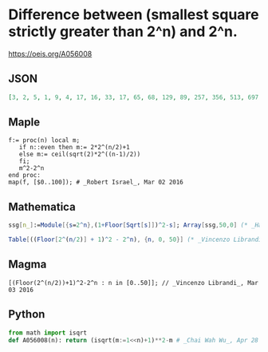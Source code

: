 # Difference between \(smallest square strictly greater than 2^n\) and 2^n\.
https://oeis.org/A056008
## JSON
```JSON
[3, 2, 5, 1, 9, 4, 17, 16, 33, 17, 65, 68, 129, 89, 257, 356, 513, 697, 1025, 1337, 2049, 2449, 4097, 4001, 8193, 4417, 16385, 17668, 32769, 24329, 65537, 4633, 131073, 18532, 262145, 74128, 524289, 296512, 1048577, 1186048, 2097153, 1778369]
```
## Maple
```Maple
f:= proc(n) local m;
   if n::even then m:= 2*2^(n/2)+1
   else m:= ceil(sqrt(2)*2^((n-1)/2))
   fi;
   m^2-2^n
end proc:
map(f, [$0..100]); # _Robert Israel_, Mar 02 2016
```
## Mathematica
```Mathematica
ssg[n_]:=Module[{s=2^n},(1+Floor[Sqrt[s]])^2-s]; Array[ssg,50,0] (* _Harvey P. Dale_, Aug 22 2015 *)
```
```Mathematica
Table[((Floor[2^(n/2)] + 1)^2 - 2^n), {n, 0, 50}] (* _Vincenzo Librandi_, Mar 03 2016 *)
```
## Magma
```Magma
[(Floor(2^(n/2))+1)^2-2^n : n in [0..50]]; // _Vincenzo Librandi_, Mar 03 2016
```
## Python
```Python
from math import isqrt
def A056008(n): return (isqrt(m:=1<<n)+1)**2-m # _Chai Wah Wu_, Apr 28 2023
```
